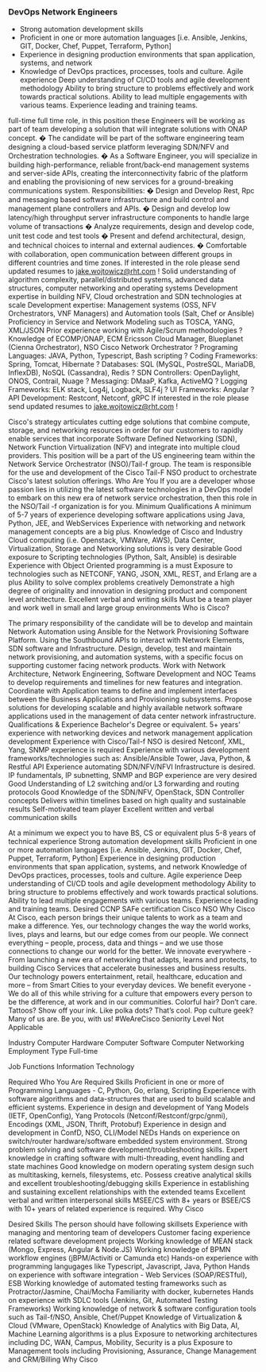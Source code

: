 ### DevOps Network Engineers


- Strong automation development skills
- Proficient in one or more automation languages [i.e. Ansible, Jenkins, GIT, Docker, Chef, Puppet, Terraform, Python]
- Experience in designing production environments that span application, systems, and network
- Knowledge of DevOps practices, processes, tools and culture. Agile experience
Deep understanding of CI/CD tools and agile development methodology
Ability to bring structure to problems effectively and work towards practical solutions.
Ability to lead multiple engagements with various teams. Experience leading and training teams.


full-time full time role, in this position these Engineers will be working as part of team developing a solution that will integrate solutions with ONAP concept. � The candidate will be part of the software engineering team designing a cloud-based service platform leveraging SDN/NFV and Orchestration technologies. � As a Software Engineer, you will specialize in building high-performance, reliable front/back-end management systems and server-side APIs, creating the interconnectivity fabric of the platform and enabling the provisioning of new services for a ground-breaking communications system. Responsibilities: � Design and Develop Rest, Rpc and messaging based software infrastructure and build control and management plane controllers and APIs. � Design and develop low latency/high throughput server infrastructure components to handle large volume of transactions � Analyze requirements, design and develop code, unit test code and test tools � Present and defend architectural, design, and technical choices to internal and external audiences. � Comfortable with collaboration, open communication between different groups in different countries and time zones. If interested in the role please send updated resumes to jake.wojtowicz@rht.com !
Solid understanding of algorithm complexity, parallel/distributed systems, advanced data structures, computer networking and operating systems
Development expertise in building NFV, Cloud orchestration and SDN technologies at scale
Development expertise: Management systems (OSS, NFV Orchestrators, VNF Managers) and Automation tools (Salt, Chef or Ansible)
Proficiency in Service and Network Modeling such as TOSCA, YANG, XML/JSON
Prior experience working with Agile/Scrum methodologies ? Knowledge of ECOMP/ONAP, ECM
Ericsson Cloud Manager, Blueplanet (Cienna Orchestrator), NSO
Cisco Network Orchestrator ? Programing Languages: JAVA, Python, Typescript, Bash scripting ? Coding Frameworks: Spring, Tomcat, Hibernate ? Databases: SQL (MySQL, PostreSQL, MariaDB, InflexDB), NoSQL (Cassandra), Redis ? SDN Controllers: OpenDaylight, ONOS, Contrail, Nuage ? Messaging: DMaaP, Kafka, ActiveMQ ? Logging Frameworks: ELK stack, Log4j, Logback, SLF4j ? UI Frameworks: Angular ? API Development: Restconf, Netconf, gRPC If interested in the role please send updated resumes to jake.wojtowicz@rht.com !







Cisco's strategy articulates cutting edge solutions that combine compute, storage, and networking resources in order for our customers to rapidly enable services that incorporate Software Defined Networking (SDN), Network Function Virtualization (NFV) and integrate into multiple cloud providers.
This position will be a part of the US engineering team within the Network Service Orchestrator (NSO)/Tail-f group. The team is responsible for the use and development of the Cisco Tail-F NSO product to orchestrate Cisco's latest solution offerings.
Who Are You
If you are a developer whose passion lies in utilizing the latest software technologies in a DevOps model to embark on this new era of network service orchestration, then this role in the NSO/Tail -f organization is for you.
Minimum Qualifications
A minimum of 5-7 years of experience developing software applications using Java, Python, JEE, and WebServices
Experience with networking and network management concepts are a big plus.
Knowledge of Cisco and Industry Cloud computing (i.e. Openstack, VMWare, AWS), Data Center, Virtualization, Storage and Networking solutions is very desirable
Good exposure to Scripting technologies (Python, Salt, Ansible) is desirable
Experience with Object Oriented programming is a must
Exposure to technologies such as NETCONF, YANG, JSON, XML, REST, and Erlang are a plus
Ability to solve complex problems creatively
Demonstrate a high degree of originality and innovation in designing product and component level architecture.
Excellent verbal and writing skills
Must be a team player and work well in small and large group environments
Who is Cisco?







The primary responsibility of the candidate will be to develop and maintain Network Automation using Ansible for the Network Provisioning Software Platform.
Using the Southbound APIs to interact with Network Elements, SDN software and Infrastructure.
Design, develop, test and maintain network provisioning, and automation systems, with a specific focus on supporting customer facing network products.
Work with Network Architecture, Network Engineering, Software Development and NOC Teams to develop requirements and timelines for new features and integration.
Coordinate with Application teams to define and implement interfaces between the Business Applications and Provisioning subsystems.
Propose solutions for developing scalable and highly available network software applications used in the management of data center network infrastructure.
Qualifications & Experience
Bachelor's Degree or equivalent.
5+ years’ experience with networking devices and network management application development
Experience with Cisco/Tail-f NSO is desired
Netconf, XML, Yang, SNMP experience is required
Experience with various development frameworks/technologies such as: Ansible/Ansible Tower, Java, Python, & Restful API
Experience automating SDN/NFV/NFVI Infrastructure is desired.
IP fundamentals, IP subnetting, SNMP and BGP experience are very desired
Good Understanding of L2 switching and/or L3 forwarding and routing protocols
Good Knowledge of the SDN/NFV, OpenStack, SDN Controller concepts
Delivers within timelines based on high quality and sustainable results
Self-motivated team player
Excellent written and verbal communication skills







At a minimum we expect you to have
BS, CS or equivalent plus 5-8 years of technical experience
Strong automation development skills
Proficient in one or more automation languages [i.e. Ansible, Jenkins, GIT, Docker, Chef, Puppet, Terraform, Python]
Experience in designing production environments that span application, systems, and network
Knowledge of DevOps practices, processes, tools and culture. Agile experience
Deep understanding of CI/CD tools and agile development methodology
Ability to bring structure to problems effectively and work towards practical solutions.
Ability to lead multiple engagements with various teams. Experience leading and training teams.
Desired
CCNP
SAFe certification
Cisco NSO
Why Cisco
At Cisco, each person brings their unique talents to work as a team and make a difference.
Yes, our technology changes the way the world works, lives, plays and learns, but our edge comes from our people.
We connect everything – people, process, data and things – and we use those connections to change our world for the better.
We innovate everywhere - From launching a new era of networking that adapts, learns and protects, to building Cisco Services that accelerate businesses and business results. Our technology powers entertainment, retail, healthcare, education and more – from Smart Cities to your everyday devices.
We benefit everyone - We do all of this while striving for a culture that empowers every person to be the difference, at work and in our communities.
Colorful hair? Don’t care. Tattoos? Show off your ink. Like polka dots? That’s cool. Pop culture geek? Many of us are. Be you, with us! #WeAreCisco
Seniority Level
Not Applicable

Industry
Computer Hardware Computer Software Computer Networking
Employment Type
Full-time

Job Functions
Information Technology







Required
Who You Are Required Skills
Proficient in one or more of Programming Languages - C, Python, Go, erlang, Scripting
Experience with software algorithms and data-structures that are used to build scalable and efficient systems.
Experience in design and development of Yang Models (IETF, OpenConfig), Yang Protocols (Netconf/Restconf/grpc/gnmi), Encodings (XML, JSON, Thrift, Protobuf)
Experience in design and development in ConfD, NSO, CLI/Model NEDs
Hands on experience on switch/router hardware/software embedded system environment.
Strong problem solving and software development/troubleshooting skills.
Expert knowledge in crafting software with multi-threading, event handling and state machines
Good knowledge on modern operating system design such as multitasking, kernels, filesystems, etc.
Possess creative analytical skills and excellent troubleshooting/debugging skills
Experience in establishing and sustaining excellent relationships with the extended teams
Excellent verbal and written interpersonal skills
MSEE/CS with 8+ years or BSEE/CS with 10+ years of related experience is required.
Why Cisco











Desired Skills
The person should have following skillsets
Experience with managing and mentoring team of developers
Customer facing experience related software development projects
Working knowledge of MEAN stack (Mongo, Express, Angular & Node.JS)
Working knowledge of BPMN workflow engines (jBPM/Activiti or Camunda etc)
Hands-on experience with programming langugages like Typescript, Javascript, Java, Python
Hands on experience with software integration - Web Services (SOAP/RESTful), ESB
Working knowledge of automated testing frameworks such as Protractor/Jasmine, Chai/Mocha
Familiarity with docker, kubernetes
Hands on experience with SDLC tools (Jenkins, Git, Automated Testing Frameworks)
Working knowledge of network & software configuration tools such as Tail-f/NSO, Ansible, Chef/Puppet
Knowledge of Virtualization & Cloud (VMware, OpenStack)
Knowledge of Analytics with Big Data, AI, Machine Learning algorithms is a plus
Exposure to networking architectures including DC, WAN, Campus, Mobility, Security is a plus
Exposure to Management tools including Provisioning, Assurance, Change Management and CRM/Billing
Why Cisco
